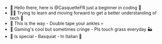 - :ninja: Hello there, here is @CasquetteFR just a beginner in coding :ninja:
- :man_technologist: Trying to learn and moving forward to get a better understanding of tech :paw_prints:
- :basketball: This is the way - Double tape your ankles :skull:
- :space_invader: Gaming's cool but sometimes cringe - Pls touch grass everyday :desert:
- :art: Is special - Basquiat - In Italian :soap:

<!---
CasquetteFR/CasquetteFR is a ✨ special ✨ repository because its `README.md` (this file) appears on your GitHub profile.
You can click the Preview link to take a look at your changes.
--->
